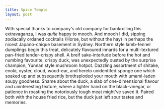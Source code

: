 ```yaml
---
title: Spice Temple
layout: post
---
```


With special thanks to company's old company for bankrolling this extravaganza, I was _quite_ happy to mooch.
And mooch I did, sipping zodiacally ordaned cocktails (Horse, but without the hay) in perhaps the nicest Japano-chique basement in Sydney.
Northern style lamb-fennel dumplings begin this treat, delicately flavoured innards for a multi-textured pan-fried tender-crispy shell.
A breif sake-interlude before the hot and numbing favourite, crispy duck, was unexpectedly ousted by the surprise champion, Yunnan style mushroom hotpot.
Dazzling assortment of shitake, enoki, oyster, cloud, wood-ear, and hereto unidentifed sponge one which soaked up and subsequently brothsploded your mouth with umami-laden soupy goodness.
Shame about the duck, a slab of one-dimensional flavour and uninteresting texture, where a lighter hand on the black-vinegar, or patience in roasting the notoriously tough meat might've saved it.
Paired both with the house fried rice, but the duck just left sour tastes and memories.

